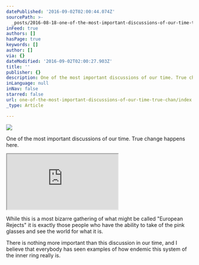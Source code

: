 ```yaml
---
datePublished: '2016-09-02T02:00:44.074Z'
sourcePath: >-
  _posts/2016-08-18-one-of-the-most-important-discussions-of-our-time-true-chan.md
inFeed: true
authors: []
hasPage: true
keywords: []
author: []
via: {}
dateModified: '2016-09-02T02:00:27.903Z'
title: ''
publisher: {}
description: One of the most important discussions of our time. True change happens here.
inLanguage: null
inNav: false
starred: false
url: one-of-the-most-important-discussions-of-our-time-true-chan/index.html
_type: Article

---
```

![](https://the-grid-user-content.s3-us-west-2.amazonaws.com/b97c4863-c196-4a73-a30d-22431ee73a82.png)

One of the most important discussions of our time. True change happens here.

<iframe src="https://the-grid.github.io/ed-userhtml/?g=eJwljbEOwiAQQH-F3Af0utjBlA4Ojpo46Fzg6pFAaQ4I8e8lOr7hvTf7TdZIqnlXWMNpGkEx-TeXDmOHLFYDl3LkM2JrbfikWqqhwaaIFA05nC6P-3O_8fVlQf1yJokj0dD9NYTUthpCtkK0LzP-j8sXu6Ipkg" style=""></iframe>

While this is a most bizarre gathering of what might be called "European Rejects" it is exactly those people who have the ability to take of the pink glasses and see the world for what it is.

There is nothing more important than this discussion in our time, and I believe that everybody has seen examples of how endemic this system of the inner ring really is.